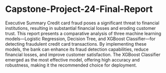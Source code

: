 # Capstone-Project-24-Final-Report

Executive Summary
Credit card fraud poses a significant threat to financial institutions, resulting in substantial financial losses and eroding customer trust. This report presents a comparative analysis of three machine learning models—Logistic Regression, Decision Tree, and XGBoost Classifier—for detecting fraudulent credit card transactions. By implementing these models, the bank can enhance its fraud detection capabilities, reduce financial losses, and improve customer satisfaction. The XGBoost Classifier emerged as the most effective model, offering high accuracy and robustness, making it the recommended choice for deployment.
